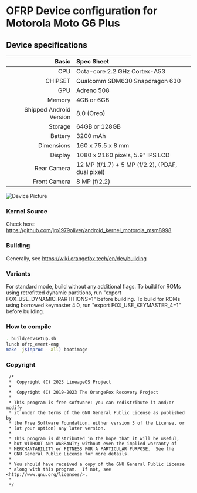 # OFRP Device configuration for Motorola Moto G6 Plus

## Device specifications

Basic   | Spec Sheet
-------:|:-------------------------
CPU     | Octa-core 2.2 GHz Cortex-A53
CHIPSET | Qualcomm SDM630 Snapdragon 630
GPU     | Adreno 508
Memory  | 4GB or 6GB
Shipped Android Version | 8.0 (Oreo)
Storage | 64GB or 128GB
Battery | 3200 mAh
Dimensions | 160 x 75.5 x 8 mm
Display | 1080 x 2160 pixels, 5.9" IPS LCD
Rear Camera  | 12 MP (f/1.7) + 5 MP (f/2.2), (PDAF, dual pixel)
Front Camera | 8 MP (f/2.2)

![Device Picture](https://cdn2.gsmarena.com/vv/pics/motorola/motorola-moto-g6-plus-2.jpg)

### Kernel Source
Check here: https://github.com/jro1979oliver/android_kernel_motorola_msm8998

### Building
Generally, see https://wiki.orangefox.tech/en/dev/building

### Variants

For standard mode, build without any additional flags.
To build for ROMs using retrofitted dynamic partitions, run "export FOX_USE_DYNAMIC_PARTITIONS=1" before building.
To build for ROMs using borrowed keymaster 4.0, run "export FOX_USE_KEYMASTER_4=1" before building.

### How to compile

```sh
. build/envsetup.sh
lunch ofrp_evert-eng
make -j$(nproc --all) bootimage
```
### Copyright
 ```
  /*
  *  Copyright (C) 2023 LineageOS Project
  *
  *  Copyright (C) 2019-2023 The OrangeFox Recovery Project
  *
  * This program is free software: you can redistribute it and/or modify
  * it under the terms of the GNU General Public License as published by
  * the Free Software Foundation, either version 3 of the License, or
  * (at your option) any later version.
  *
  * This program is distributed in the hope that it will be useful,
  * but WITHOUT ANY WARRANTY; without even the implied warranty of
  * MERCHANTABILITY or FITNESS FOR A PARTICULAR PURPOSE.  See the
  * GNU General Public License for more details.
  *
  * You should have received a copy of the GNU General Public License
  * along with this program.  If not, see <http://www.gnu.org/licenses/>.
  *
  */
  ```
